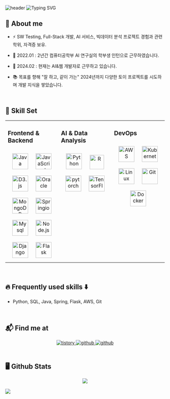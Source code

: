 
  
![header](https://capsule-render.vercel.app/api?type=waving&color=6994CDEE&height200&descAlign=20)
![Typing SVG](https://readme-typing-svg.demolab.com?font=Alkatra&weight=500&size=45&duration=3500&pause=3&color=6994CDEE&center=false&vCenter=false&multiline=true&repeat=true&width=1000&height=100&lines=Sohyeon's+GitHub!)


### <div align="center">

## 🧸 About me
* ⚡ SW Testing, Full-Stack 개발, AI 서비스, 빅데이터 분석 프로젝트 경험과 관련 학위, 자격증 보유. 

- 🔭 2022.01 : 2년간 컴퓨터공학부 AI 연구실의 학부생 인턴으로 근무하였습니다.
  
- 🌱 2024.02 : 현재는 AI&웹 개발자로 근무하고 있습니다.

- 📚 목표를 향해 "잘 하고, 같이 가는" 2024년까지 다양한 토이 프로젝트를 시도하며 개발 지식을 쌓았습니다.

  

<br/>  


## 🚀 Skill Set

<table><tr><td valign="top" width="33%">

### Frontend & Backend
<div align="center">  
<img style="margin: 10px" src="https://dev.habitmaker.co.kr/src/img/icon/java.png" alt="Java" height="50" />  
<img style="margin: 10px" src="https://profilinator.rishav.dev/skills-assets/javascript-original.svg" alt="JavaScript" height="50" />
<img style="margin: 10px" src="https://profilinator.rishav.dev/skills-assets/d3js-original.svg" alt="D3.js" height="50" />  
<img style="margin: 10px" src="https://dev.habitmaker.co.kr/src/img/icon/oracle.png" alt="Oracle" height="50" />  
<img style="margin: 10px" src="https://profilinator.rishav.dev/skills-assets/mongodb-original-wordmark.svg" alt="MongoDB" height="50" />  
<img style="margin: 10px" src="https://dev.habitmaker.co.kr/src/img/icon/springio.png" alt="Springio" height="50" />  
<img style="margin: 10px" src="https://dev.habitmaker.co.kr/src/img/icon/mysql.png" alt="Mysql" height="50" />  
<img style="margin: 10px" src="https://profilinator.rishav.dev/skills-assets/nodejs-original-wordmark.svg" alt="Node.js" height="50" />  
<img style="margin: 10px" src="https://profilinator.rishav.dev/skills-assets/django-original.svg" alt="Django" height="50" />  
<img style="margin: 10px" src="https://profilinator.rishav.dev/skills-assets/flask.png" alt="Flask" height="50" />  
</div>

</td><td valign="top" width="33%">

### AI & Data Analysis  
<div align="center">  
<img style="margin: 10px" src="https://profilinator.rishav.dev/skills-assets/python-original.svg" alt="Python" height="50" />  
<img style="margin: 10px" src="https://dev.habitmaker.co.kr/src/img/icon/R.png" alt="R" height="45" />  
<img style="margin: 10px" src="https://profilinator.rishav.dev/skills-assets/pytorch-icon.svg" alt="pytorch" height="50" />  
<img style="margin: 10px" src="https://profilinator.rishav.dev/skills-assets/tensorflow-icon.svg" alt="TensorFlow" height="50" />  
</div>
</td><td valign="top" width="33%">



### DevOps  
<div align="center">  
<img style="margin: 10px" src="https://profilinator.rishav.dev/skills-assets/amazonwebservices-original-wordmark.svg" alt="AWS" height="50" />  
<img style="margin: 10px" src="https://profilinator.rishav.dev/skills-assets/kubernetes-icon.svg" alt="Kubernetes" height="50" />  
<img style="margin: 10px" src="https://profilinator.rishav.dev/skills-assets/linux-original.svg" alt="Linux" height="50" />  
<img style="margin: 10px" src="https://profilinator.rishav.dev/skills-assets/git-scm-icon.svg" alt="Git" height="50" />  
<img style="margin: 10px" src="https://profilinator.rishav.dev/skills-assets/docker-original-wordmark.svg" alt="Docker" height="50" />  
</div>

</td></tr></table>  

<br/>

## 🔥 Frequently used skills ⬇️
* Python, SQL, Java, Spring, Flask, AWS, Git

<br/>


## 📬 Find me at
<div align="center">
<a href="https://solearn.tistory.com/" target="_blank">
<img src=https://img.shields.io/badge/Tistory-000000?style=for-the-badge&logo=Tistory&logoColor=white alt=tistory style="margin-bottom: 5px;" />
</a>
<a href="mailto:yunsoyun9426@gmail.com">
<img src="https://img.shields.io/badge/Gmail-d14836?style=for-the-badge&logo=Gmail&logoColor=white&link=yunsoyun9426@gmail.com" alt=github style="margin-bottom: 5px;"/>
</a>
<a href="https://github.com/sshnyy" target="_blank">
<img src=https://img.shields.io/badge/github-%2324292e.svg?&style=for-the-badge&logo=github&logoColor=white alt=github style="margin-bottom: 5px;" />
</a>  
</div>  

<br>

## 🖥️ Github Stats  
<div align="center"><img src="https://github-readme-stats.vercel.app/api?username=sshnyy&show_icons=true&theme=tokyonight" align="center" /></div>

<br>
<div><img src="https://hits.seeyoufarm.com/api/count/incr/badge.svg?url=https%3A%2F%2Fgithub.com%2Fsohyunyg&count_bg=%235A95DD&title_bg=%23555555&icon=&icon_color=%23E7E7E7&title=hits&edge_flat=false)](https://hits.seeyoufarm.com" align="center" /></div>
<br/>


